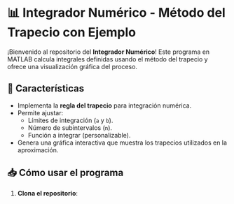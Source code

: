 # 📊 Integrador Numérico - Método del Trapecio con Ejemplo

¡Bienvenido al repositorio del **Integrador Numérico**! Este programa en MATLAB calcula integrales definidas usando el método del trapecio y ofrece una visualización gráfica del proceso.

## 🚀 Características
- Implementa la **regla del trapecio** para integración numérica.
- Permite ajustar:
  - Límites de integración (`a` y `b`).
  - Número de subintervalos (`n`).
  - Función a integrar (personalizable).
- Genera una gráfica interactiva que muestra los trapecios utilizados en la aproximación.

## 📥 Cómo usar el programa
1. **Clona el repositorio**: